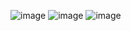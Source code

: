 ![image](https://user-images.githubusercontent.com/80961441/125180417-d387c800-e234-11eb-8512-80ed2ce9a0b3.png)
![image](https://user-images.githubusercontent.com/80961441/125180594-ad632780-e236-11eb-9590-ba0b858eb263.png)
![image](https://user-images.githubusercontent.com/80961441/125180425-e00c2080-e234-11eb-9487-d94fba6b2f97.png)
